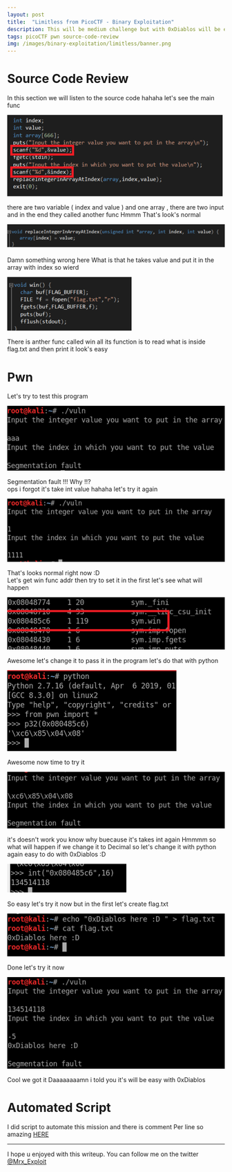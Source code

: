```yaml
---
layout: post
title:  "Limitless from PicoCTF - Binary Exploitation"
description: This will be medium challenge but with 0xDiablos will be easy on God `s will :D
tags: picoCTF pwn source-code-review 
img: /images/binary-exploitation/limitless/banner.png
---
```


# Source Code Review

In this section we will listen to the source code hahaha let's see the main func

![image](/images/binary-exploitation/limitless/discover.png)

there are two variable ( index and value ) and one array , there are two input and in the end they called another func Hmmm That's look's normal

![image](/images/binary-exploitation/limitless/indexing.png)

Damn something wrong here What is that he takes value and put it in the array with index so wierd

![image](/images/binary-exploitation/limitless/win.png)

There is anther func called win all its function is to read what is inside flag.txt and then print it look's easy  

# Pwn

Let's try to test this program

![image](/images/binary-exploitation/limitless/aaa.png)

Segmentation fault !!! Why !!?  
ops i forgot it's take int value hahaha let's try it again  

![image](/images/binary-exploitation/limitless/normal.png)

That's looks normal right now :D  
Let's get win func addr then try to set it in the first let's see what will happen

![image](/images/binary-exploitation/limitless/winfunc.png)

Awesome let's change it to pass it in the program let's do that with python

![image](/images/binary-exploitation/limitless/p32.png)

Awesome now time to try it

![image](/images/binary-exploitation/limitless/addr.png)

it's doesn't work you know why buecause it's takes int again Hmmmm so what will happen if we change it to Decimal so let's change it with python again easy to do with 0xDiablos :D

![image](/images/binary-exploitation/limitless/hextodecimal.png)

So easy let's try it now but in the first let's create flag.txt

![image](/images/binary-exploitation/limitless/createflag.png)

Done let's try it now

![image](/images/binary-exploitation/limitless/done.png)

Cool we got it Daaaaaaaamn i told you it's will be easy with 0xDiablos  

# Automated Script

I did script to automate this mission and there is comment Per line so amazing [HERE](https://github.com/0xDiablos/CTF-Scripts/tree/master/Binary%20Exploitation/limitless)  

---

I hope u enjoyed with this writeup. You can follow me on the twitter [@Mrx_Exploit](https://twitter.com/MRX_Exploit)